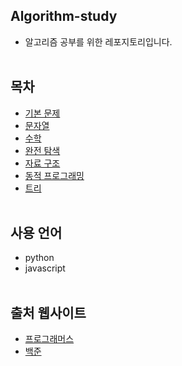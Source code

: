 ## Algorithm-study
* 알고리즘 공부를 위한 레포지토리입니다.
<br><br>

## 목차
* [기본 문제](BAEKJOON/basic)
* [문자열](BAEKJOON/string)
* [수학](BAEKJOON/Math)
* [완전 탐색](BAEKJOON/brute_force)
* [자료 구조](BAEKJOON/data_structure)
* [동적 프로그래밍](BAEKJOON/dynamic_programming)
* [트리](BAEKJOON/tree)
<br><br>

## 사용 언어
* python
* javascript
<br><br>

## 출처 웹사이트
* [프로그래머스](https://programmers.co.kr)
* [백준](https://www.acmicpc.net)
